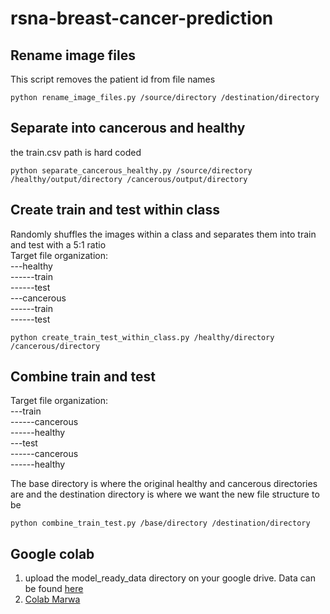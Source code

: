 # rsna-breast-cancer-prediction
## Rename image files
This script removes the patient id from file names 
```
python rename_image_files.py /source/directory /destination/directory
```
## Separate into cancerous and healthy
the train.csv path is hard coded
```
python separate_cancerous_healthy.py /source/directory /healthy/output/directory /cancerous/output/directory
```

## Create train and test within class 
Randomly shuffles the images within a class and separates them into train and test with a 5:1 ratio <br />
Target file organization:<br />
---healthy <br />
------train <br />
------test <br />
---cancerous <br />
------train <br />
------test <br />

```
python create_train_test_within_class.py /healthy/directory /cancerous/directory
```

## Combine train and test
Target file organization:<br />
---train<br />
------cancerous<br />
------healthy<br />
---test<br />
------cancerous<br />
------healthy<br />

The base directory is where the original healthy and cancerous directories are and the destination directory is where we want the new file structure to be
```
python combine_train_test.py /base/directory /destination/directory
```
## Google colab 
1. upload the model_ready_data directory on your google drive. Data can be found [here](https://drive.google.com/drive/folders/1t9eJEc7yxk83lp_JszQyesw80nWy2ll9?usp=sharing)
2. [Colab Marwa](https://colab.research.google.com/drive/1JjGzMrDFRyuKYkfypWTtAyy4IjSyMl3H?usp=sharing)
   
